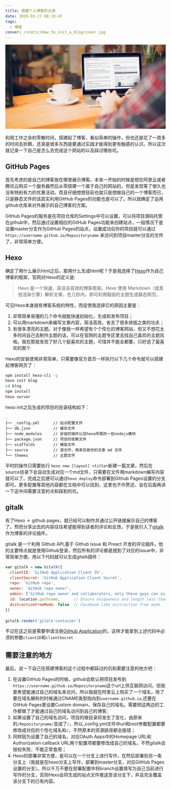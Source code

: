 ```yaml
---
title: 搭建个人博客的点滴
date: 2019-03-17 08:19:47
tags:
  - 博客
conver: /static/How_to_init_a_blog/cover.jpg
---
```


![blog pictrue](/static/How_to_init_a_blog/blogging.jpg)

利用工作之余的零散时间，搭建起了博客，看似简单的操作，但也还是花了一周多的时间去折腾，还真是很多东西是要通过实践才能得到更有触感的认识。所以这次就记录一下自己是怎么去完成这个网站的以及踩过哪些坑。

## GitHub Pages

首先考虑的是自己的博客放在哪里展示博客。本来一开始的时候是想在阿里云或者腾讯云购买一个服务器然后从零搭建一个属于自己的网站的，但是发现等了很久也没有特别有力的优惠活动，而且仔细想想目前也就只是想做自己的一个博客而已，只是静态文件的话其实利用GitHub Pages的功能也是可以了。所以就确定了运用github仓库来对外展示的自己博客的方案。

GitHub Pages的服务是在项目仓库的Settings中可以设置，可以将项目源码托管在github中，然后通过设置相应的GitHub Pages功能来创建站点，一般情况下是设置master分支作为GitHub Pages的站点，设置成功后你的项目就可以通过 `https://username.github.io/Repositoryname` 来访问到项目master分支的文件了，非常简单方便。

## Hexo

确定了用什么展示html之后，那用什么生成html呢？于是我选择了[Hexo](https://hexo.io/)作为自己博客的框架，官网对Hexo的定义是:

> Hexo 是一个快速、简洁且高效的博客框架。Hexo 使用 Markdown（或其他渲染引擎）解析文章，在几秒内，即可利用靓丽的主题生成静态网页。

可见Hexo本身就有博客系统的特性，而促使我选择它的原因主要是：
1. 非常简单易懂的几个命令就能快速初始化，生成和发布项目；
2. 可以用markdown来编写文章内容，简洁高效，省去了很多排版之类的功夫；
3. 有很多漂亮的主题。对于像我一样希望有个个性化的博客网站，但又不想花太多时间自己去制作主题的话，可以在官网的主题专区里去找自己喜欢的主题风格。我在那就发现了好几个挺喜欢的主题，可惜并不能全都要，只好选了最喜欢的那个

Hexo的安装使用非常简单，只需要像官方首页一样执行以下几个命令就可以搭建起博客网页了：

```bash
npm install hexo-cli -g
hexo init blog
cd blog
npm install
hexo server
```

hexo init之后生成的项目的目录结构如下：

```
.
├── _config.yml      // 站点配置文件
├── db.json          // 缓存文件
├── node_modules     // 安装的插件以及hexo所需的一些nodejs模块
├── package.json     // 项目的依赖文件
├── scaffolds        // 模版文件
├── source           // 源文件，用来存放你的文章 md 文件
└── themes           // 主题文件
```

平时的操作只需要执行 `hexo new [layout] <title>`新建一篇文章，然后在source目录下会自动生成对应一个md文件，只需要在文件用markdown编写内容就可以了。完成之后便可以通过`hexo deploy`命令部署到Github Pages设置的分支即可。更多配置等其他内容都在文档中可以找到，这里也不作赘述，会在后面再讲一下这中间需要注意的点和踩到的坑。

## gitalk

有了Hexo ＋ github pages，就已经可以制作并通过公开链接展示自己的博客了。然而分享出去的内容往往希望能得到读者的评论和反馈，于是我引入了[gitalk](https://gitalk.github.io/)作为博客的评论插件。

gitalk 是一个利用 Github API,基于 Github issue 和 Preact 开发的评论插件。他的主要特点就是使用Github登录，然后所有的评论都是提到了对应的issue中，非常简单方便。用以下代码就可以生成gitalk插件：

```js
var gitalk = new Gitalk({
  clientID: 'GitHub Application Client ID',
  clientSecret: 'GitHub Application Client Secret',
  repo: 'GitHub repo',
  owner: 'GitHub repo owner',
  admin: ['GitHub repo owner and collaborators, only these guys can initialize github issues'],
  id: location.pathname,      // Ensure uniqueness and length less than 50
  distractionFreeMode: false  // Facebook-like distraction free mode
})

gitalk.render('gitalk-container')
```

不过在这之前是需要申请注册[GitHub Application](https://github.com/settings/applications/new)的，这样才能拿到上述代码中必须的参数`clientID`和`clientSecret`

## 需要注意的地方

最后，说一下自己在搭建博客的这个过程中都踩过的坑和需要注意的地方吧：

1. 在设置GitHub Pages的时候，github会默认把项目发布到`https://username.github.io/Repositoryname`这个url上供互联网访问，但我更希望能通过自己的域名来访问，所以我就在阿里云上购买了一个域名，除了要在域名解析的时候通过CNAME类型指向到`username.github.io`,还要在GitHub Pages里设置Custom domain，保存自己的域名。需要把这两边的工作都做了才能通过自己的域名访问到自己的博客;
2. 如果设置了自己的域名访问，项目的根目录将发生了变化，由原来的`/Repositoryname/`变成了`/`，所以_config.yml文件中url和root参数配置都要修改成对应的个性化域名和`/`，不然原本的资源路径都会报错；
3. 同样因为设置了自己的域名，对应OAuth Apps中的Homepage URL和Authorization callback URL两个配置项都要修改成自己的域名，不然gitalk会授权失败，不能正常食用；
4. Hexo的部署非常方便，是可以在一个分支上进行写作，在然后部署到另一条分支上（我就是在hexo分支上写作，部署到master分支，对应GitHub Pages设置的分支）。所以千万不要在部署配置中将branch设置填写为自己当前进行写作的分支，否则Hexo会将生成的站点文件推送至该分支下，并且完全覆盖该分支下的已有内容。